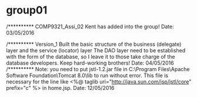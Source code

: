 
# group01
/**********
COMP9321_Assi_02
Kent has added into the group!
Date: 03/05/2016


/**********
Version_1
Built the basic structure of the business (delegate) layer and the service (locator) layer
The DAO layer need to be established with the form of the database, so I leave it to those take charge of the database developers.
Keep hard-working brothers!
Date: 04/05/2016
/**********
Note: you need to put jstl-1.2.jar file in C:\Program Files\Apache Software Foundation\Tomcat 8.0\lib to run without error.
This file is necessary for the line like <%@ taglib uri="http://java.sun.com/jsp/jstl/core" prefix="c" %> in home.jsp.
Date: 12/05/2016